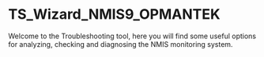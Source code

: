 # TS_Wizard_NMIS9_OPMANTEK
Welcome to the Troubleshooting tool, here you will find some useful options for analyzing, checking and diagnosing the NMIS monitoring system.
